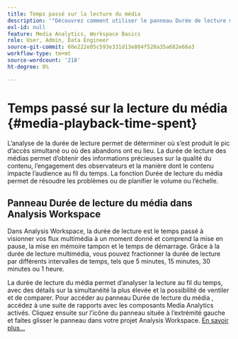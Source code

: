 ```yaml
---
title: Temps passé sur la lecture du média
description: '"Découvrez comment utiliser le panneau Durée de lecture multimédia pour analyser le temps de lecture passé et comprendre le pic d’accès simultané et l’endroit où des abandons ont eu lieu."'
exl-id: null
feature: Media Analytics, Workspace Basics
role: User, Admin, Data Engineer
source-git-commit: 60e222e85c593e331d13e804f520a35a682e66a3
workflow-type: tm+mt
source-wordcount: '218'
ht-degree: 8%

---
```


# Temps passé sur la lecture du média {#media-playback-time-spent}

L’analyse de la durée de lecture permet de déterminer où s’est produit le pic d’accès simultané ou où des abandons ont eu lieu. La durée de lecture des médias permet d’obtenir des informations précieuses sur la qualité du contenu, l’engagement des observateurs et la manière dont le contenu impacte l’audience au fil du temps. La fonction Durée de lecture du média permet de résoudre les problèmes ou de planifier le volume ou l’échelle.

## Panneau Durée de lecture du média dans Analysis Workspace

Dans Analysis Workspace, la durée de lecture est le temps passé à visionner vos flux multimédia à un moment donné et comprend la mise en pause, la mise en mémoire tampon et le temps de démarrage. Grâce à la durée de lecture multimédia, vous pouvez fractionner la durée de lecture par différents intervalles de temps, tels que 5 minutes, 15 minutes, 30 minutes ou 1 heure.


La durée de lecture du média permet d’analyser la lecture au fil du temps, avec des détails sur la simultanéité la plus élevée et la possibilité de ventiler et de comparer. Pour accéder au panneau Durée de lecture du média , accédez à une suite de rapports avec les composants Media Analytics activés. Cliquez ensuite sur l’icône du panneau située à l’extrémité gauche et faites glisser le panneau dans votre projet Analysis Workspace. [En savoir plus...](https://experienceleague.adobe.com/docs/analytics/analyze/analysis-workspace/panels/media-playback-time-spent.html)

<!-- ## DOES THIS APPLY Get Concurrent Viewers via Analytics Reporting API

REVISE You can also get concurrent viewer data for up to 1-month at a time at minute-level granularity using the Analytics Reporting API 2.0.  The reporting API uses the same definition of concurrent viewers as Analysis Workspace.  For more information see [_*Get concurrent viewers JSON report data with Analytics 2.0 APIs*_](/help/media-reports/media-default-reports/get-concurrent-json20.md). -->

